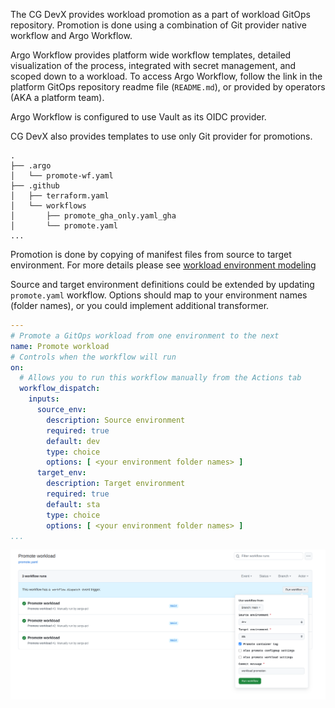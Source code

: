The CG DevX provides workload promotion as a part of workload GitOps repository. Promotion is done using a combination
of Git provider native workflow and Argo Workflow. 

Argo Workflow provides platform wide workflow templates, detailed visualization of the process, integrated with secret management, and scoped down to a workload.
To access Argo Workflow, follow the link in the platform GitOps repository readme file (`README.md`),
or provided by operators (AKA a platform team).

Argo Workflow is configured to use Vault as its OIDC provider.

CG DevX also provides templates to use only Git provider for
promotions.

```shell
.
├── .argo
│   └── promote-wf.yaml
├── .github
│   ├── terraform.yaml
│   └── workflows
│       ├── promote_gha_only.yaml_gha
│       └── promote.yaml
...
```

Promotion is done by copying of manifest files from source to target environment. For more details please
see [workload environment modeling](../workloads/gitops_environments.md)

Source and target environment definitions could be extended by updating `promote.yaml` workflow. Options should map to
your environment names (folder names), or you could implement additional transformer.

```yaml
---
# Promote a GitOps workload from one environment to the next
name: Promote workload
# Controls when the workflow will run
on:
  # Allows you to run this workflow manually from the Actions tab
  workflow_dispatch:
    inputs:
      source_env:
        description: Source environment
        required: true
        default: dev
        type: choice
        options: [ <your environment folder names> ]
      target_env:
        description: Target environment
        required: true
        default: sta
        type: choice
        options: [ <your environment folder names> ]
...
```

![github_cd_promotion.png](../../assets/github_cd_promotion.png)
